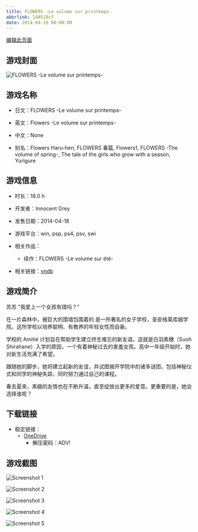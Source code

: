 ```yaml
---
title: FLOWERS -Le volume sur printemps-
abbrlink: 148518cf
date: 2014-04-18 00:00:00
---
```

[编辑此页面](https://github.com/ACG-3/ADV3-source/blob/main/source/_posts/games/FLOWERS%20-Le%20volume%20sur%20printemps-.md)

## 游戏封面

![FLOWERS -Le volume sur printemps-](https://pan.timero.xyz/onedrive/img_lib_001/FLOWERS%20-Le%20volume%20sur%20printemps-_cover.avif)


## 游戏名称

- 日文：FLOWERS -Le volume sur printemps-
- 英文：Flowers -Le volume sur printemps-
- 中文：None

- 别名：Flowers Haru-hen, FLOWERS 春篇, Flowers1, FLOWERS -The volume of spring-, The tale of the girls who grow with a season, Yurigure


## 游戏信息

- 时长：18.0 h
- 开发者：Innocent Grey
- 发售日期：2014-04-18
- 游戏平台：win, psp, ps4, psv, swi
- 相关作品：
   - 续作：FLOWERS -Le volume sur été-

- 相关链接：[vndb](https://vndb.org/v14267)


## 游戏简介

苏苏  "我爱上一个女孩有错吗？"

在一片森林中，被巨大的围墙包围着的 是一所著名的女子学校，圣安格莱库姆学院。这所学校以培养聪明、有教养的年轻女性而自豪。

学校的 Amitié 计划旨在帮助学生建立终生难忘的新友谊。这就是白羽素穗（Suoh Shirahane）入学的原因，一个有着神秘过去的害羞女孩。高中一年级开始时，她对新生活充满了希望。

跟随她的脚步，她将建立起新的友谊，并试图揭开学院中的诸多谜团，包括神秘仪式和同学的神秘失踪，同时努力通过自己的课程。

春去夏来，素娥的友情也在不断升温，直至绽放出更多的爱意。更重要的是，她会选择谁呢？




## 下载链接

- 稳定链接：
    - [OneDrive](https://pan.timero.xyz/onedrive/adv_lib_001/FLOWERS%20-Le%20volume%20sur%20printemps-)
        - 解压密码：ADV!



## 游戏截图


![Screenshot 1](https://pan.timero.xyz/onedrive/img_lib_001/FLOWERS%20-Le%20volume%20sur%20printemps-_Screenshot_1.avif)

![Screenshot 2](https://pan.timero.xyz/onedrive/img_lib_001/FLOWERS%20-Le%20volume%20sur%20printemps-_Screenshot_2.avif)

![Screenshot 3](https://pan.timero.xyz/onedrive/img_lib_001/FLOWERS%20-Le%20volume%20sur%20printemps-_Screenshot_3.avif)

![Screenshot 4](https://pan.timero.xyz/onedrive/img_lib_001/FLOWERS%20-Le%20volume%20sur%20printemps-_Screenshot_4.avif)

![Screenshot 5](https://pan.timero.xyz/onedrive/img_lib_001/FLOWERS%20-Le%20volume%20sur%20printemps-_Screenshot_5.avif)

